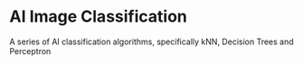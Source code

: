 # AI Image Classification
 A series of AI classification algorithms, specifically kNN, Decision Trees and Perceptron 
